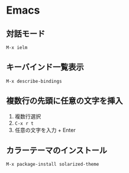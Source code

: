 # Emacs

## 対話モード
```
M-x ielm
```

## キーバインド一覧表示
```
M-x describe-bindings
```

## 複数行の先頭に任意の文字を挿入
  1. 複数行選択
  2. `C-x r t`
  3. 任意の文字を入力 + Enter

## カラーテーマのインストール
```
M-x package-install solarized-theme
```
